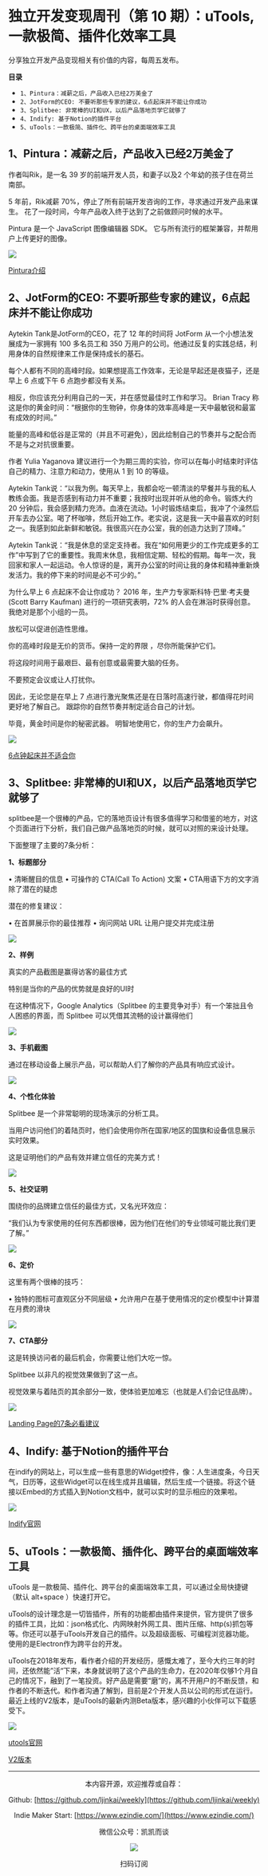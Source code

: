 # 独立开发变现周刊（第 10 期）：uTools, 一款极简、插件化效率工具

分享独立开发产品变现相关有价值的内容，每周五发布。

**目录**

- `1、Pintura：减薪之后，产品收入已经2万美金了`
- `2、JotForm的CEO: 不要听那些专家的建议，6点起床并不能让你成功`
- `3、Splitbee: 非常棒的UI和UX，以后产品落地页学它就够了`
- `4、Indify: 基于Notion的插件平台`
- `5、uTools：一款极简、插件化、跨平台的桌面端效率工具`

## 1、Pintura：减薪之后，产品收入已经2万美金了

作者叫Rik，是一名 39 岁的前端开发人员，和妻子以及2 个年幼的孩子住在荷兰南部。

5 年前，Rik减薪 70%，停止了所有前端开发咨询的工作，寻求通过开发产品来谋生。 花了一段时间，今年产品收入终于达到了之前做顾问时候的水平。

Pintura 是一个 JavaScript 图像编辑器 SDK。 它与所有流行的框架兼容，并帮用户上传更好的图像。 

![](http://qiniu.gafata.com/2021-07-08-2021070801.png?imageView2/2/w/600)

[Pintura介绍](https://www.indiehackers.com/post/i-bootstrapped-a-javascript-image-editor-to-20k-mrr-ama-549b24b9f2)

## 2、JotForm的CEO: 不要听那些专家的建议，6点起床并不能让你成功

Aytekin Tank是JotForm的CEO，花了 12 年的时间将 JotForm 从一个小想法发展成为一家拥有 100 多名员工和 350 万用户的公司。他通过反复的实践总结，利用身体的自然规律来工作是保持成长的基石。

每个人都有不同的高峰时段。如果想提高工作效率，无论是早起还是夜猫子，还是早上 6 点或下午 6 点跑步都没有关系。

相反，你应该充分利用自己的一天，并在感觉最佳时工作和学习。 Brian Tracy 称这是你的黄金时间：“根据你的生物钟，你身体的效率高峰是一天中最敏锐和最富有成效的时间。”

能量的高峰和低谷是正常的（并且不可避免），因此绘制自己的节奏并与之配合而不是与之对抗很重要。

作者 Yulia Yaganova 建议进行一个为期三周的实验，你可以在每小时结束时评估自己的精力、注意力和动力，使用从 1 到 10 的等级。

Aytekin Tank说：“以我为例。每天早上，我都会吃一顿清淡的早餐并与我的私人教练会面。我是否感到有动力并不重要；我按时出现并听从他的命令。锻炼大约 20 分钟后，我会感到精力充沛。血液在流动。1小时锻炼结束后，我冲了个澡然后开车去办公室。喝了杯咖啡，然后开始工作。老实说，这是我一天中最喜欢的时刻之一。我感到如此新鲜和敏锐。我很高兴在办公室，我的创造力达到了顶峰。”

Aytekin Tank说：“我是休息的坚定支持者。我在“如何用更少的工作完成更多的工作”中写到了它的重要性。我周末休息，我相信定期、轻松的假期。每年一次，我回家和家人一起运动。令人惊讶的是，离开办公室的时间让我的身体和精神重新焕发活力。我的停下来的时间是必不可少的。”

为什么早上 6 点起床不会让你成功？
2016 年，生产力专家斯科特·巴里·考夫曼 (Scott Barry Kaufman) 进行的一项研究表明，72% 的人会在淋浴时获得创意。我绝对是那个小组的一员。

放松可以促进创造性思维。

你的高峰时段是无价的货币。保持一定的界限 ，尽你所能保护它们。

将这段时间用于最艰巨、最有创意或最需要大脑的任务。

不要预定会议或让人打扰你。

因此，无论您是在早上 7 点进行激光聚焦还是在日落时高速行驶，都值得花时间更好地了解自己。 跟踪你的自然节奏并制定适合自己的计划。

毕竟，黄金时间是你的秘密武器。 明智地使用它，你的生产力会飙升。

![](http://qiniu.gafata.com/2021-07-08-2021070802.png?imageView2/2/w/600)

[6点钟起床并不适合你](https://www.jotform.com/blog/productivity-with-waking-up/)

## 3、Splitbee: 非常棒的UI和UX，以后产品落地页学它就够了

splitbee是一个很棒的产品，它的落地页设计有很多值得学习和借鉴的地方，对这个页面进行下分析，我们自己做产品落地页的时候，就可以对照的来设计处理。

下面整理了主要的7条分析：

**1、标题部分**

• 清晰醒目的信息
• 可操作的 CTA(Call To Action) 文案
• CTA用语下方的文字消除了潜在的疑虑

潜在的修复建议：

• 在首屏展示你的最佳推荐
• 询问网站 URL 让用户提交并完成注册

![](http://qiniu.gafata.com/2021-07-08-2021070803.png?imageView2/2/w/600)

**2、样例**

真实的产品截图是赢得访客的最佳方式

特别是当你的产品的优势就是良好的UI时

在这种情况下，Google Analytics（Splitbee 的主要竞争对手）有一个笨拙且令人困惑的界面，而 Splitbee 可以凭借其流畅的设计赢得他们

![](http://qiniu.gafata.com/2021-07-08-2021070804.png?imageView2/2/w/600)

**3、手机截图**

通过在移动设备上展示产品，可以帮助人们了解你的产品具有响应式设计。

![](http://qiniu.gafata.com/2021-07-08-2021070805.png?imageView2/2/w/600)

**4、个性化体验**

Splitbee 是一个非常聪明的现场演示的分析工具。

当用户访问他们的着陆页时，他们会使用你所在国家/地区的国旗和设备信息展示实时效果。

这是证明他们的产品有效并建立信任的完美方式！

![](http://qiniu.gafata.com/2021-07-08-2021070806.png?imageView2/2/w/600)

**5、社交证明**

围绕你的品牌建立信任的最佳方式，又名光环效应：

“我们认为专家使用的任何东西都很棒，因为他们在他们的专业领域可能比我们更了解。”

![](http://qiniu.gafata.com/2021-07-08-2021070807.png?imageView2/2/w/600)

**6、定价**

这里有两个很棒的技巧：

• 独特的图标可直观区分不同层级
• 允许用户在基于使用情况的定价模型中计算潜在月费的滑块

![](http://qiniu.gafata.com/2021-07-08-2021070808.png?imageView2/2/w/600)

**7、CTA部分**

这是转换访问者的最后机会，你需要让他们大吃一惊。

Splitbee 以非凡的视觉效果做到了这一点。

视觉效果与着陆页的其余部分一致，使体验更加难忘（也就是人们会记住品牌）。

![](http://qiniu.gafata.com/2021-07-08-2021070809.png?imageView2/2/w/600)

[Landing Page的7条必看建议](https://twitter.com/d__raptis/status/1410984898979061762)

## 4、Indify: 基于Notion的插件平台

在indify的网站上，可以生成一些有意思的Widget控件，像：人生进度条，今日天气，日历等，这些Widget可以在线生成并且编辑，然后生成一个链接。将这个链接以Embed的方式插入到Notion文档中，就可以实时的显示相应的效果啦。

![](http://qiniu.gafata.com/2021-07-08-2021070810.png?imageView2/2/w/600)

[Indify官网](https://indify.co/)

## 5、uTools：一款极简、插件化、跨平台的桌面端效率工具

uTools 是一款极简、插件化、跨平台的桌面端效率工具，可以通过全局快捷键（默认 alt+space ）快速打开它。

uTools的设计理念是一切皆插件，所有的功能都由插件来提供，官方提供了很多的插件工具，比如：json格式化、内网映射外网工具、图片压缩、http(s)抓包等等。你还可以基于uTools开发自己的插件。以及超级面板、可编程浏览器功能。使用的是Electron作为跨平台的开发。

uTools在2018年发布，看作者介绍的开发经历，感慨太难了，至今大约三年的时间，还依然能”活“下来，本身就说明了这个产品的生命力，在2020年仅够1个月自己的情况下，融到了一笔投资。好产品是需要“磨”的，离不开用户的不断反馈，和作者的不断迭代。和作者沟通了解到，目前是2个开发人员以公司的形式在运行。最近上线的V2版本，是uTools的最新内测Beta版本，感兴趣的小伙伴可以下载感受下。

![](http://qiniu.gafata.com/2021-07-08-2021070811.png?imageView2/2/w/600)

[utools官网](https://u.tools/)

[V2版本](https://v2.u.tools/)

---
<center>
本内容开源，欢迎推荐或自荐：

Github: [https://github.com/ljinkai/weekly](https://github.com/ljinkai/weekly)


Indie Maker Start: [https://www.ezindie.com/](https://www.ezindie.com/)

微信公众号：凯凯而谈


![](http://qiniu.gafata.com/2019-03-17-web-bear.jpg?imageView2/2/w/200)

扫码订阅
</center>